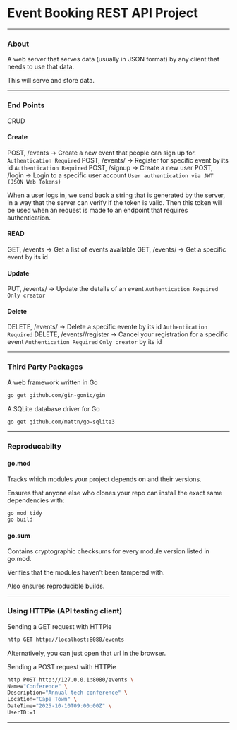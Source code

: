 # Event Booking REST API Project
_______________________________________________________________________________
### About

A web server that serves data (usually in JSON format) by any client that
needs to use that data.

This will serve and store data.

_______________________________________________________________________________
### End Points

CRUD

#### Create
POST, /events -> Create a new event that people can sign up for. `Authentication Required`
POST, /events/<id> -> Register for specific event by its id `Authentication Required`
POST, /signup -> Create a new user
POST, /login -> Login to a specific user account `User authentication via JWT (JSON Web Tokens)`

When a user logs in, we send back a string that is generated by the server,
in a way that the server can verify if the token is valid. 
Then this token will be used when an request is made to an endpoint 
that requires authentication.

#### READ
GET, /events -> Get a list of events available
GET, /events/<id> -> Get a specific event by its id

#### Update
PUT, /events/<id> -> Update the details of an event `Authentication Required` `Only creator`

#### Delete
DELETE, /events/<id> -> Delete a specific evente by its id `Authentication Required`
DELETE, /events/<id>/register -> Cancel your registration for a specific event `Authentication Required` `Only creator`
by its id

_______________________________________________________________________________
### Third Party Packages

A web framework written in Go
```sh
go get github.com/gin-gonic/gin
```

A SQLite database driver for Go
```sh
go get github.com/mattn/go-sqlite3
```
_______________________________________________________________________________
### Reproducabilty

#### go.mod

Tracks which modules your project depends on and their versions.

Ensures that anyone else who clones your repo can install the exact same 
dependencies with:

```sh
go mod tidy
go build
```

#### go.sum

Contains cryptographic checksums for every module version listed in go.mod.

Verifies that the modules haven’t been tampered with.

Also ensures reproducible builds.

_______________________________________________________________________________
### Using HTTPie (API testing client)

Sending a GET request with HTTPie
```sh
http GET http://localhost:8080/events
```

Alternatively, you can just open that url in the browser.


Sending a POST request with HTTPie
```sh
http POST http://127.0.0.1:8080/events \
Name="Conference" \
Description="Annual tech conference" \
Location="Cape Town" \
DateTime="2025-10-10T09:00:00Z" \
UserID:=1
```

_______________________________________________________________________________
